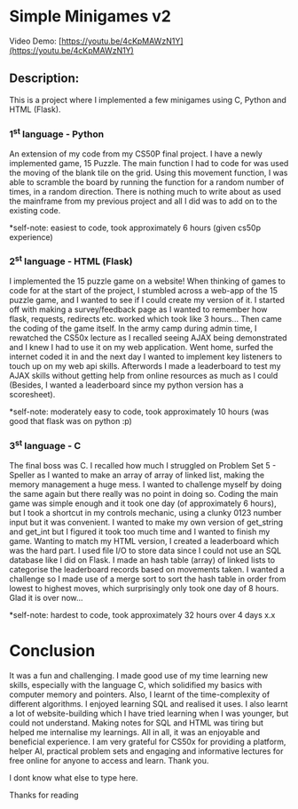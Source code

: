 # Simple Minigames v2
Video Demo: [https://youtu.be/4cKpMAWzN1Y](https://youtu.be/4cKpMAWzN1Y)
## Description:

This is a project where I implemented a few minigames using C, Python and HTML (Flask).

### 1<sup>st</sup> language - Python
An extension of my code from my CS50P final project. I have a newly implemented game, 15 Puzzle. The main function I had to code for
was used the moving of the blank tile on the grid. Using this movement function, I was able to scramble the board by running the
function for a random number of times, in a random direction. There is nothing much to write about as used the mainframe from my
previous project and all I did was to add on to the existing code.

*self-note: easiest to code, took approximately 6 hours (given cs50p experience)

### 2<sup>st</sup> language - HTML (Flask)
I implemented the 15 puzzle game on a website! When thinking of games to code for at the start of the project, I stumbled across a
web-app of the 15 puzzle game, and I wanted to see if I could create my version of it. I started off with making a survey/feedback page
as I wanted to remember how flask, requests, redirects etc. worked which took like 3 hours... Then came the coding of the game itself.
In the army camp during admin time, I rewatched the CS50x lecture as I recalled seeing AJAX being demonstrated and I knew I had to use
it on my web application. Went home, surfed the internet coded it in and the next day I wanted to implement key listeners to touch up
on my web api skills. Afterwords I made a leaderboard to test my AJAX skills without getting help from online resources as much as I
could (Besides, I wanted a leaderboard since my python version has a scoresheet).

*self-note: moderately easy to code, took approximately 10 hours (was good that flask was on python :p)

### 3<sup>st</sup> language - C
The final boss was C. I recalled how much I struggled on Problem Set 5 - Speller as I wanted to make an array of array of linked list,
making the memory management a huge mess. I wanted to challenge myself by doing the same again but there really was no point in doing
so. Coding the main game was simple enough and it took one day (of approximately 6 hours), but I took a shortcut in my controls
mechanic, using a clunky 0123 number input but it was convenient. I wanted to make my own version of get_string and get_int but I
figured it took too much time and I wanted to finish my game. Wanting to match my HTML version, I created a leaderboard which was the hard part. I used file I/O to store data since I could not use an SQL database like I did on Flask. I made an hash table (array) of
linked lists to categorise the leaderboard records based on movements taken. I wanted a challenge so I made use of a merge sort
to sort the hash table in order from lowest to highest moves, which surprisingly only took one day of 8 hours. Glad it is over now...

*self-note: hardest to code, took approximately 32 hours over 4 days x.x

# Conclusion
It was a fun and challenging. I made good use of my time learning new skills, especially with the language C, which solidified my
basics with computer memory and pointers. Also, I learnt of the time-complexity of different algorithms. I enjoyed learning SQL and
realised it uses. I also learnt a lot of website-building which I have tried learning when I was younger, but could not understand.
Making notes for SQL and HTML was tiring but helped me internalise my learnings. All in all, it was an enjoyable and beneficial
experience. I am very grateful for CS50x for providing a platform, helper AI, practical problem sets and engaging and informative
lectures for free online for anyone to access and learn. Thank you.

I dont know what else to type here.

Thanks for reading
